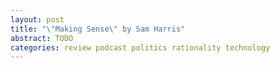 ```yaml
---
layout: post
title: "\"Making Sense\" by Sam Harris"
abstract: TODO
categories: review podcast politics rationality technology
---
```

